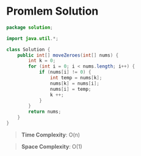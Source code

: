 # Promlem Solution

```java
package solution;

import java.util.*;

class Solution {
    public int[] moveZeroes(int[] nums) {
        int k = 0;
        for (int i = 0; i < nums.length; i++) {
            if (nums[i] != 0) {
                int temp = nums[k];
                nums[k] = nums[i];
                nums[i] = temp;
                k ++;
            }
        }
        return nums;
    }
}
```

> **Time Complexity**: O(n)
> 

> **Space Complexity**: O(1)
>